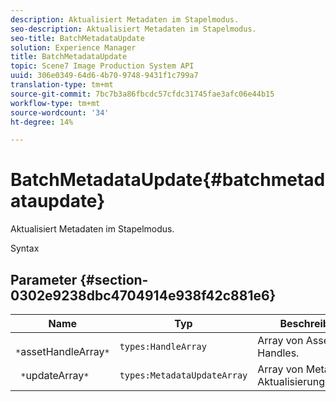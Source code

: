 ```yaml
---
description: Aktualisiert Metadaten im Stapelmodus.
seo-description: Aktualisiert Metadaten im Stapelmodus.
seo-title: BatchMetadataUpdate
solution: Experience Manager
title: BatchMetadataUpdate
topic: Scene7 Image Production System API
uuid: 306e0349-64d6-4b70-9748-9431f1c799a7
translation-type: tm+mt
source-git-commit: 7bc7b3a86fbcdc57cfdc31745fae3afc06e44b15
workflow-type: tm+mt
source-wordcount: '34'
ht-degree: 14%

---
```



# BatchMetadataUpdate{#batchmetadataupdate}

Aktualisiert Metadaten im Stapelmodus.

Syntax

## Parameter {#section-0302e9238dbc4704914e938f42c881e6}

| Name | Typ | Beschreibung |
|---|---|---|
| ` *`assetHandleArray`*` | `types:HandleArray` | Array von Asset-Handles. |
| ` *`updateArray`*` | `types:MetadataUpdateArray` | Array von Metadaten-Aktualisierungshandeln. |

